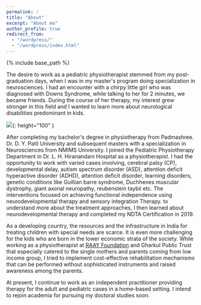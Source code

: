 ```yaml
---
permalink: /
title: "About"
excerpt: "About me"
author_profile: true
redirect_from: 
  - "/wordpress/"
  - "/wordpress/index.html"
---
```


{% include base_path %}

The desire to work as a pediatric physiotherapist stemmed from my post-graduation days, when I was in my master's program doing specialization in neurosciences. I had an encounter with a chirpy little girl who was diagnosed with Downs Syndrome, while talking to her for 2 minutes, we became friends. During the course of her therapy, my interest grew stronger in this field and I wanted to learn more about neurological disabilities predominant in kids. 

![](https://i.imgur.com/ATWBDMT.jpg){: height="100" }

After completing my bachelor's degree in physiotherapy from Padmashree. Dr. D. Y. Patil University and subsequent masters with a specialization in Neurosciences from NMIMS University. I joined the Pediatric Physiotherapy Department in  Dr. L. H. Hiranandani Hospital as a physiotherapist. I had the opportunity to work with varied cases involving, cerebral palsy (CP), developmental delay, autism spectrum disorder (ASD), attention deficit hyperactive disorder (ADHD), attention deficit disorder, learning disorders, genetic conditions like Guillian barre syndrome, Duchhenes muscular dystrophy, giant axonal neuropathy, reubenstein taybii etc. The interventions focused on achieving functional independence using neurodevelopmental therapy and sensory integration Therapy. to understand more about the treatment approaches, I then learned about neurodevelopmental therapy and completed my NDTA Certification in 2019. 

As a developing country, the resources and the infrastructure in India for treating children with special needs are scarce. It is even more challenging for the kids who are born in the lower economic strata of the society.  While working as a physiotherapist at [RAAY Foundation](https://raayfoundation.com/) and Gharkul Public Trust that especially catered to the single mothers and parents coming from low income group, I tried to implement cost-effective rehabilitation mechanisms that can be performed without sophisticated instruments and raised awareness among the parents.   

At present, I continue to work as an independent practitioner providing therapy for the adult and pediatric cases in a home-based setting. I intend to rejoin academia for pursuing my doctoral studies soon.